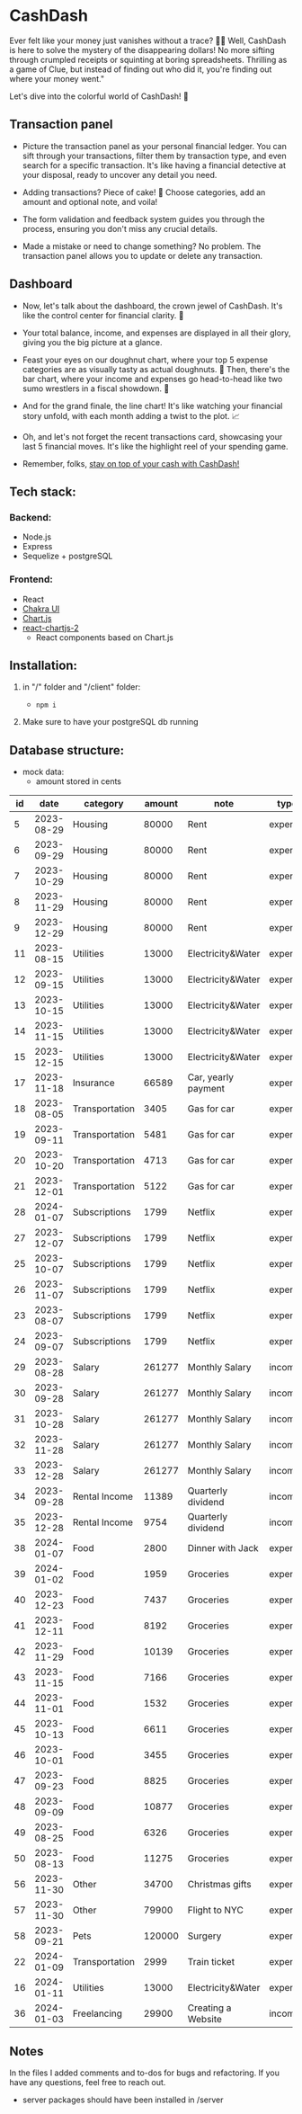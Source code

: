 # CashDash

Ever felt like your money just vanishes without a trace? 🕵️‍♂️ Well, CashDash is here to solve the mystery of the disappearing dollars!
No more sifting through crumpled receipts or squinting at boring spreadsheets.
Thrilling as a game of Clue, but instead of finding out who did it, you're finding out where your money went."

Let's dive into the colorful world of CashDash! 🌈

## Transaction panel

- Picture the transaction panel as your personal financial ledger. You can sift through your transactions, filter them by transaction type, and even search for a specific transaction. It's like having a financial detective at your disposal, ready to uncover any detail you need.

- Adding transactions? Piece of cake! 🍰 Choose categories, add an amount and optional note, and voila!

- The form validation and feedback system guides you through the process, ensuring you don't miss any crucial details.

- Made a mistake or need to change something? No problem. The transaction panel allows you to update or delete any transaction.

## Dashboard

- Now, let's talk about the dashboard, the crown jewel of CashDash. It's like the control center for financial clarity. 🚀

- Your total balance, income, and expenses are displayed in all their glory, giving you the big picture at a glance.

- Feast your eyes on our doughnut chart, where your top 5 expense categories are as visually tasty as actual doughnuts. 🍩 Then, there's the bar chart, where your income and expenses go head-to-head like two sumo wrestlers in a fiscal showdown. 💪

- And for the grand finale, the line chart! It's like watching your financial story unfold, with each month adding a twist to the plot. 📈

- Oh, and let's not forget the recent transactions card, showcasing your last 5 financial moves. It's like the highlight reel of your spending game.

- Remember, folks, <u>stay on top of your cash with CashDash!</u>

## Tech stack:

### Backend:
  - Node.js
  - Express
  - Sequelize + postgreSQL

### Frontend:
  - React
  - [Chakra UI](https://chakra-ui.com)
  - [Chart.js](https://www.chartjs.org)
  - [react-chartjs-2](https://react-chartjs-2.js.org)
    - React components based on Chart.js

## Installation:
1.  in "/" folder and "/client" folder:

    - `npm i `

2.  Make sure to have your postgreSQL db running

## Database structure:

- mock data:
  - amount stored in cents

| id | date       | category       | amount | note               | type    |
|----|------------|----------------|--------|--------------------|---------|
| 5  | 2023-08-29 | Housing        | 80000  | Rent               | expense |
| 6  | 2023-09-29 | Housing        | 80000  | Rent               | expense |
| 7  | 2023-10-29 | Housing        | 80000  | Rent               | expense |
| 8  | 2023-11-29 | Housing        | 80000  | Rent               | expense |
| 9  | 2023-12-29 | Housing        | 80000  | Rent               | expense |
| 11 | 2023-08-15 | Utilities      | 13000  | Electricity&Water  | expense |
| 12 | 2023-09-15 | Utilities      | 13000  | Electricity&Water  | expense |
| 13 | 2023-10-15 | Utilities      | 13000  | Electricity&Water  | expense |
| 14 | 2023-11-15 | Utilities      | 13000  | Electricity&Water  | expense |
| 15 | 2023-12-15 | Utilities      | 13000  | Electricity&Water  | expense |
| 17 | 2023-11-18 | Insurance      | 66589  | Car, yearly payment| expense |
| 18 | 2023-08-05 | Transportation | 3405   | Gas for car        | expense |
| 19 | 2023-09-11 | Transportation | 5481   | Gas for car        | expense |
| 20 | 2023-10-20 | Transportation | 4713   | Gas for car        | expense |
| 21 | 2023-12-01 | Transportation | 5122   | Gas for car        | expense |
| 28 | 2024-01-07 | Subscriptions  | 1799   | Netflix            | expense |
| 27 | 2023-12-07 | Subscriptions  | 1799   | Netflix            | expense |
| 25 | 2023-10-07 | Subscriptions  | 1799   | Netflix            | expense |
| 26 | 2023-11-07 | Subscriptions  | 1799   | Netflix            | expense |
| 23 | 2023-08-07 | Subscriptions  | 1799   | Netflix            | expense |
| 24 | 2023-09-07 | Subscriptions  | 1799   | Netflix            | expense |
| 29 | 2023-08-28 | Salary         | 261277 | Monthly Salary     | income  |
| 30 | 2023-09-28 | Salary         | 261277 | Monthly Salary     | income  |
| 31 | 2023-10-28 | Salary         | 261277 | Monthly Salary     | income  |
| 32 | 2023-11-28 | Salary         | 261277 | Monthly Salary     | income  |
| 33 | 2023-12-28 | Salary         | 261277 | Monthly Salary     | income  |
| 34 | 2023-09-28 | Rental Income  | 11389  | Quarterly dividend | income  |
| 35 | 2023-12-28 | Rental Income  | 9754   | Quarterly dividend | income  |
| 38 | 2024-01-07 | Food           | 2800   | Dinner with Jack   | expense |
| 39 | 2024-01-02 | Food           | 1959   | Groceries          | expense |
| 40 | 2023-12-23 | Food           | 7437   | Groceries          | expense |
| 41 | 2023-12-11 | Food           | 8192   | Groceries          | expense |
| 42 | 2023-11-29 | Food           | 10139  | Groceries          | expense |
| 43 | 2023-11-15 | Food           | 7166   | Groceries          | expense |
| 44 | 2023-11-01 | Food           | 1532   | Groceries          | expense |
| 45 | 2023-10-13 | Food           | 6611   | Groceries          | expense |
| 46 | 2023-10-01 | Food           | 3455   | Groceries          | expense |
| 47 | 2023-09-23 | Food           | 8825   | Groceries          | expense |
| 48 | 2023-09-09 | Food           | 10877  | Groceries          | expense |
| 49 | 2023-08-25 | Food           | 6326   | Groceries          | expense |
| 50 | 2023-08-13 | Food           | 11275  | Groceries          | expense |
| 56 | 2023-11-30 | Other          | 34700  | Christmas gifts    | expense |
| 57 | 2023-11-30 | Other          | 79900  | Flight to NYC      | expense |
| 58 | 2023-09-21 | Pets           | 120000 | Surgery            | expense |
| 22 | 2024-01-09 | Transportation | 2999   | Train ticket       | expense |
| 16 | 2024-01-11 | Utilities      | 13000  | Electricity&Water  | expense |
| 36 | 2024-01-03 | Freelancing    | 29900  | Creating a Website | income  |


## Notes
In the files I added comments and to-dos for bugs and refactoring. If you have any questions, feel free to reach out.

- server packages should have been installed in /server
